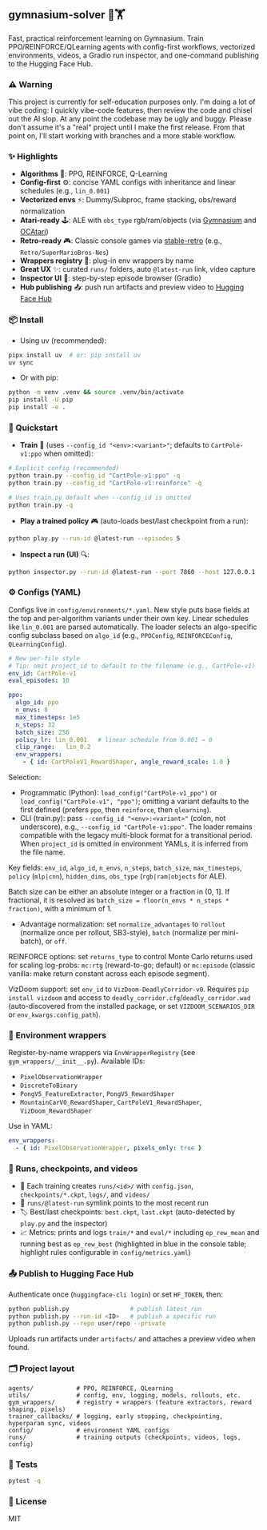 ## gymnasium-solver 🤖🏋️

Fast, practical reinforcement learning on Gymnasium. Train PPO/REINFORCE/QLearning agents with config-first workflows, vectorized environments, videos, a Gradio run inspector, and one-command publishing to the Hugging Face Hub.

### ⚠️ Warning
This project is currently for self-education purposes only. I'm doing a lot of vibe coding: I quickly vibe-code features, then review the code and chisel out the AI slop. At any point the codebase may be ugly and buggy. Please don't assume it's a "real" project until I make the first release. From that point on, I'll start working with branches and a more stable workflow.

### ✨ Highlights
- **Algorithms** 🧠: PPO, REINFORCE, Q-Learning
- **Config-first** ⚙️: concise YAML configs with inheritance and linear schedules (e.g., `lin_0.001`)
- **Vectorized envs** ⚡: Dummy/Subproc, frame stacking, obs/reward normalization
- **Atari-ready** 🕹️: ALE with `obs_type` rgb/ram/objects (via [Gymnasium](https://gymnasium.farama.org) and [OCAtari](https://github.com/Kautenja/oc-atari))
- **Retro-ready** 🎮: Classic console games via [stable-retro](https://github.com/Farama-Foundation/stable-retro) (e.g., `Retro/SuperMarioBros-Nes`)
- **Wrappers registry** 🧰: plug-in env wrappers by name
- **Great UX** ✨: curated `runs/` folders, auto `@latest-run` link, video capture
- **Inspector UI** 🔎: step-by-step episode browser (Gradio)
- **Hub publishing** 📤: push run artifacts and preview video to [Hugging Face Hub](https://huggingface.co)

### 📦 Install
- Using uv (recommended):
```bash
pipx install uv  # or: pip install uv
uv sync
```
- Or with pip:
```bash
python -m venv .venv && source .venv/bin/activate
pip install -U pip
pip install -e .
```

### 🚀 Quickstart
- **Train** 🏃 (uses `--config_id "<env>:<variant>"`; defaults to `CartPole-v1:ppo` when omitted):
```bash
# Explicit config (recommended)
python train.py --config_id "CartPole-v1:ppo" -q
python train.py --config_id "CartPole-v1:reinforce" -q

# Uses train.py default when --config_id is omitted
python train.py -q
```
- **Play a trained policy** 🎮 (auto-loads best/last checkpoint from a run):
```bash
python play.py --run-id @latest-run --episodes 5
```
- **Inspect a run (UI)** 🔍:
```bash
python inspector.py --run-id @latest-run --port 7860 --host 127.0.0.1
```

### ⚙️ Configs (YAML)
Configs live in `config/environments/*.yaml`. New style puts base fields at the top and per-algorithm variants under their own key. Linear schedules like `lin_0.001` are parsed automatically. The loader selects an algo-specific config subclass based on `algo_id` (e.g., `PPOConfig`, `REINFORCEConfig`, `QLearningConfig`).

```yaml
# New per-file style
# Tip: omit project_id to default to the filename (e.g., CartPole-v1)
env_id: CartPole-v1
eval_episodes: 10

ppo:
  algo_id: ppo
  n_envs: 8
  max_timesteps: 1e5
  n_steps: 32
  batch_size: 256
  policy_lr: lin_0.001   # linear schedule from 0.001 → 0
  clip_range:   lin_0.2
  env_wrappers:
    - { id: CartPoleV1_RewardShaper, angle_reward_scale: 1.0 }
```

Selection:
- Programmatic (Python): `load_config("CartPole-v1_ppo")` or `load_config("CartPole-v1", "ppo")`; omitting a variant defaults to the first defined (prefers `ppo`, then `reinforce`, then `qlearning`).
- CLI (train.py): pass `--config_id "<env>:<variant>"` (colon, not underscore), e.g., `--config_id "CartPole-v1:ppo"`.
The loader remains compatible with the legacy multi-block format for a transitional period. When `project_id` is omitted in environment YAMLs, it is inferred from the file name.

Key fields: `env_id`, `algo_id`, `n_envs`, `n_steps`, `batch_size`, `max_timesteps`, `policy` (`mlp|cnn`), `hidden_dims`, `obs_type` (`rgb|ram|objects` for ALE).

Batch size can be either an absolute integer or a fraction in (0, 1]. If fractional, it is resolved as `batch_size = floor(n_envs * n_steps * fraction)`, with a minimum of 1.

- Advantage normalization: set `normalize_advantages` to `rollout` (normalize once per rollout, SB3-style), `batch` (normalize per mini-batch), or `off`.

REINFORCE options: set `returns_type` to control Monte Carlo returns used for scaling log-probs: `mc:rtg` (reward-to-go; default) or `mc:episode` (classic vanilla: make return constant across each episode segment).

VizDoom support: set `env_id` to `VizDoom-DeadlyCorridor-v0`. Requires `pip install vizdoom` and access to `deadly_corridor.cfg`/`deadly_corridor.wad` (auto-discovered from the installed package, or set `VIZDOOM_SCENARIOS_DIR` or `env_kwargs.config_path`).

### 🧰 Environment wrappers
Register-by-name wrappers via `EnvWrapperRegistry` (see `gym_wrappers/__init__.py`). Available IDs:
- `PixelObservationWrapper`
- `DiscreteToBinary`
- `PongV5_FeatureExtractor`, `PongV5_RewardShaper`
- `MountainCarV0_RewardShaper`, `CartPoleV1_RewardShaper`, `VizDoom_RewardShaper`

Use in YAML:
```yaml
env_wrappers:
  - { id: PixelObservationWrapper, pixels_only: true }
```

### 🎥 Runs, checkpoints, and videos
- 📁 Each training creates `runs/<id>/` with `config.json`, `checkpoints/*.ckpt`, `logs/`, and `videos/`
- 🔗 `runs/@latest-run` symlink points to the most recent run
- 🏷️ Best/last checkpoints: `best.ckpt`, `last.ckpt` (auto-detected by `play.py` and the inspector)
- 📈 Metrics: prints and logs `train/*` and `eval/*` including `ep_rew_mean` and running best as `ep_rew_best` (highlighted in blue in the console table; highlight rules configurable in `config/metrics.yaml`)

### 📤 Publish to Hugging Face Hub
Authenticate once (`huggingface-cli login`) or set `HF_TOKEN`, then:
```bash
python publish.py                 # publish latest run
python publish.py --run-id <ID>   # publish a specific run
python publish.py --repo user/repo --private
```
Uploads run artifacts under `artifacts/` and attaches a preview video when found.

### 🗂️ Project layout
```
agents/            # PPO, REINFORCE, QLearning
utils/             # config, env, logging, models, rollouts, etc.
gym_wrappers/      # registry + wrappers (feature extractors, reward shaping, pixels)
trainer_callbacks/ # logging, early stopping, checkpointing, hyperparam sync, videos
config/            # environment YAML configs
runs/              # training outputs (checkpoints, videos, logs, config)
```

### 🧪 Tests
```bash
pytest -q
```

### 📄 License
MIT
